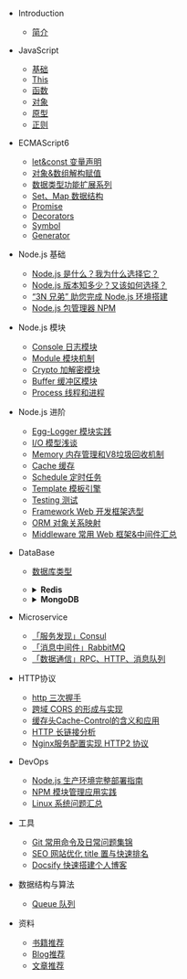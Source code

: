 * Introduction
    * [简介](README.md)

* JavaScript
    * [基础](/javascript/base.md)
    * [This](/javascript/this.md)
    * [函数](/javascript/func.md)
    * [对象](/javascript/object.md)
    * [原型](/javascript/prototype.md)
    * [正则](/javascript/regexp.md)
* ECMAScript6
    * [let&const 变量声明](/es6/readme.md#新增声明变量)
    * [对象&数组解构赋值](/es6/readme.md#解构赋值)
    * [数据类型功能扩展系列](/es6/readme.md#解构赋值)
    * [Set、Map 数据结构](/es6/set-map.md#解构赋值)
    * [Promise](/es6/promise.md)
    * [Decorators](/es6/decorators.md)
    * [Symbol](/es6/symbol.md)
    * [Generator](/es6/generator.md)
* Node.js 基础
    - [Node.js 是什么？我为什么选择它？](/nodejs/base/what-is-nodejs.md)
    - [Node.js 版本知多少？又该如何选择？](/nodejs/base/release.md)
    - [“3N 兄弟” 助您完成 Node.js 环境搭建](/nodejs/base/install.md)
    - [Node.js 包管理器 NPM](/nodejs/base/npm.md)
* Node.js 模块
    - [Console 日志模块](/nodejs/console.md)
    - [Module 模块机制](/nodejs/module.md)
    - [Crypto 加解密模块](/nodejs/crypto.md)
    - [Buffer 缓冲区模块](/nodejs/buffer.md)
    - [Process 线程和进程](/nodejs/process-threads.md)
* Node.js 进阶
    - [Egg-Logger 模块实践](/nodejs/logger.md)
    - [I/O 模型浅谈](/nodejs/IO.md)
    - [Memory 内存管理和V8垃圾回收机制](/nodejs/memory.md)
    - [Cache 缓存](/nodejs/cache.md#缓存)
    - [Schedule 定时任务](/nodejs/schedule.md#定时任务)
    - [Template 模板引擎](/nodejs/template.md#模板引擎)
    - [Testing 测试](/nodejs/test.md)
    - [Framework Web 开发框架选型](/nodejs/framework.md#框架)
    - [ORM 对象关系映射](/nodejs/orm.md#ORM)
    - [Middleware 常用 Web 框架&中间件汇总](/nodejs/middleware.md)

- DataBase
    - [数据库类型](/database/README.md)
    - <details><summary><b>Redis</b></summary>
      <p>

        - [基础总结](/database/redis.md)
        - [主从复制](/database/redis-master-slave.md)
        - [数据持久化](/database/redis-persistence.md)
        - [哨兵高可用](/database/redis-sentinel.md)
        - [集群模式](/database/redis-cluster.md)
        - [缓存设计](/database/redis-cache.md)
        - [应用场景](/database/redis-scene.md)
        - [面试指南](/database/redis-interview.md)

      </p>
      </details>
    - <details><summary><b>MongoDB</b></summary>
      <p>

        - [安装与部署](/database/mongodb.md)
        - [CURD 操作](/database/mongodb-curd.md)
        - [Index 索引](/database/mongodb-indexes.md)
        - [操作符](/database/mongodb-operator.md)
        
      </p>
      </details>

- Microservice
    - [「服务发现」Consul](microservice/consul.md)
    - [「消息中间件」RabbitMQ](/microservice/rabbitmq-base.md)
    - [「数据通信」RPC、HTTP、消息队列](/microservice/data-communication.md)
    
* HTTP协议
    - [http 三次握手](https://github.com/Q-Angelo/http-protocol#http三次握手)
    - [跨域 CORS 的形成与实现](https://github.com/Q-Angelo/http-protocol#跨域cors)
    - [缓存头Cache-Control的含义和应用](https://github.com/Q-Angelo/http-protocol#可缓存性)
    - [HTTP 长链接分析](https://github.com/Q-Angelo/http-protocol#http长链接)
    - [Nginx服务配置实现 HTTP2 协议](https://github.com/Q-Angelo/http-protocol#实现http2协议)

* DevOps
    - [Node.js 生产环境完整部署指南](/devops/node-deploy.md)
    - [NPM 模块管理应用实践](/devops/npm-deploy.md)
    - [Linux 系统问题汇总](/devops/linux-question.md)

* 工具
    - [Git 常用命令及日常问题集锦](/tools/git.md)
    - [SEO 网站优化 title 置与快速排名](/tools/seo.md)
    - [Docsify 快速搭建个人博客](/tools/docsify.md)

* 数据结构与算法
    - [Queue 队列](/algorithm/queue.md)

* 资料
    - [书籍推荐](/materials/book.md)
    - [Blog推荐](/materials/blog.md)
    - [文章推荐](/materials/article.md)
